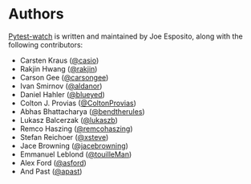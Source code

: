 # Authors

[Pytest-watch][home] is written and maintained by Joe Esposito,
along with the following contributors:

- Carsten Kraus ([@casio](https://github.com/casio))
- Rakjin Hwang ([@rakjin](https://github.com/rakjin))
- Carson Gee ([@carsongee](https://github.com/carsongee))
- Ivan Smirnov ([@aldanor](https://github.com/aldanor))
- Daniel Hahler ([@blueyed](https://github.com/blueyed))
- Colton J. Provias ([@ColtonProvias](https://github.com/ColtonProvias))
- Abhas Bhattacharya ([@bendtherules](https://github.com/bendtherules))
- Lukasz Balcerzak ([@lukaszb](https://github.com/lukaszb))
- Remco Haszing ([@remcohaszing](https://github.com/remcohaszing))
- Stefan Reichoer ([@xsteve](https://github.com/xsteve))
- Jace Browning ([@jacebrowning](https://github.com/jacebrowning))
- Emmanuel Leblond ([@touilleMan](https://github.com/touilleMan))
- Alex Ford ([@asford](https://github.com/asford))
- And Past ([@apast](https://github.com/apast))

[home]: README.md
